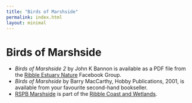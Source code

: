 ```yaml
---
title: "Birds of Marshside"
permalink: index.html
layout: minimal
---
```

# Birds of Marshside

* *Birds of Marshside 2* by John K Bannon is available as a PDF file from the [Ribble Estuary Nature](https://www.facebook.com/groups/330737625441/) Facebook Group.
* *Birds of Marshside* by Barry MacCarthy, Hobby Publications, 2001, is available from your favourite second-hand bookseller.
* [RSPB Marshside](http://www.rspb.org.uk/reserves-and-events/find-a-reserve/reserves-a-z/reserves-by-name/m/marshside/about.aspx) is part of the [Ribble Coast and Wetlands](http://www.ribblecoastandwetlands.com/).